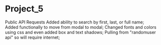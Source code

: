 # Project_5
Public API Requests
Added ability to search by first, last, or full name;
Added functionally to move from modal to modal;
Changed fonts and colors using css and even added box and text shadows;
Pulling from "randomuser api" so will require internet;
